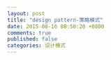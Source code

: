 ```yaml
---
layout: post
title: "design pattern-策略模式"
date: 2015-08-16 08:50:20 +0800
comments: true
published: false
categories: 设计模式
---
```

